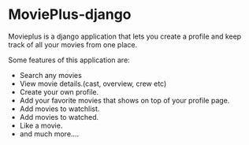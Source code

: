 # MoviePlus-django
Movieplus is a django application that lets you create a profile and keep track of all your movies from one place.

Some features of this application are:
- Search any movies
- View movie details.(cast, overview, crew etc)
- Create your own profile.
- Add your favorite movies that shows on top of your profile page.
- Add movies to watchlist.
- Add movies to watched.
- Like a movie.
- and much more....
